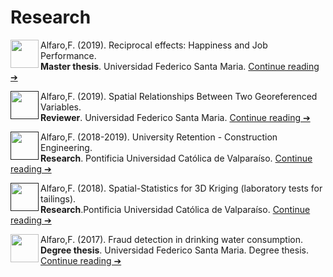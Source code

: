 # Research

[<img src="https://freesvg.org/img/Anonymous_Paper_4_icon.png"  width="45" height="45" align="left">](https://github.com/fralfaro/portfolio/blob/main/docs/files/researches/tesis_master.pdf)
Alfaro,F. (2019). Reciprocal effects: Happiness and Job Performance.  <br> 
**Master thesis**. Universidad Federico Santa Maria.
[Continue reading ➔](https://github.com/fralfaro/portfolio/blob/main/docs/files/researches/tesis_master.pdf) <br> 

[<img src="https://freesvg.org/img/Anonymous_Paper_4_icon.png"  width="45" height="45" align="left">]()
Alfaro,F. (2019). Spatial Relationships Between Two Georeferenced Variables.<br> 
**Reviewer**. Universidad Federico Santa Maria.
[Continue reading ➔]() <br> 

[<img src="https://freesvg.org/img/Anonymous_Paper_4_icon.png"  width="45" height="45" align="left">]()
Alfaro,F. (2018-2019). University Retention - Construction Engineering.<br> 
**Research**. Pontificia Universidad Católica de Valparaíso.
[Continue reading ➔]() <br> 

[<img src="https://freesvg.org/img/Anonymous_Paper_4_icon.png"  width="45" height="45" align="left">]()
Alfaro,F. (2018). Spatial-Statistics for 3D Kriging (laboratory tests for tailings).<br> 
**Research**.Pontificia Universidad Católica de Valparaíso.
[Continue reading ➔]() <br> 

[<img src="https://freesvg.org/img/Anonymous_Paper_4_icon.png"  width="45" height="45" align="left">](https://github.com/fralfaro/portfolio/blob/main/docs/files/researches/tesis_degree.pdf)
Alfaro,F. (2017). Fraud detection in drinking water consumption. <br> 
**Degree thesis**. Universidad Federico Santa Maria. Degree thesis.
[Continue reading ➔](https://github.com/fralfaro/portfolio/blob/main/docs/files/researches/tesis_degree.pdf) <br> 


